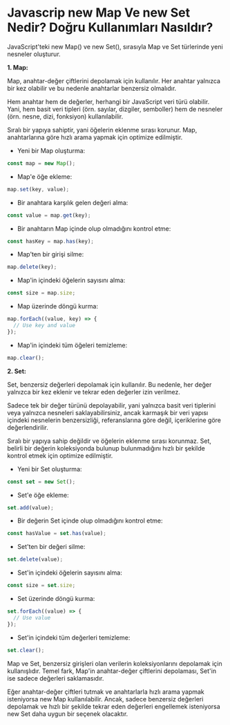 # Javascrip new Map Ve new Set Nedir? Doğru Kullanımları Nasıldır?

JavaScript'teki new Map() ve new Set(), sırasıyla Map ve Set türlerinde yeni nesneler oluşturur.

**1. Map:**

Map, anahtar-değer çiftlerini depolamak için kullanılır. Her anahtar yalnızca bir kez olabilir ve bu nedenle anahtarlar benzersiz olmalıdır.

Hem anahtar hem de değerler, herhangi bir JavaScript veri türü olabilir. Yani, hem basit veri tipleri (örn. sayılar, dizgiler, semboller) hem de nesneler (örn. nesne, dizi, fonksiyon) kullanılabilir.

Sıralı bir yapıya sahiptir, yani öğelerin eklenme sırası korunur.
Map, anahtarlarına göre hızlı arama yapmak için optimize edilmiştir.

- Yeni bir Map oluşturma:

```javascript
const map = new Map();
```

- Map'e öğe ekleme:

```javascript
map.set(key, value);
```

- Bir anahtara karşılık gelen değeri alma:

```javascript
const value = map.get(key);
```

- Bir anahtarın Map içinde olup olmadığını kontrol etme:

```javascript
const hasKey = map.has(key);
```

- Map'ten bir girişi silme:

```javascript
map.delete(key);
```

- Map'in içindeki öğelerin sayısını alma:

```javascript
const size = map.size;
```

- Map üzerinde döngü kurma:

```javascript
map.forEach((value, key) => {
  // Use key and value
});
```

- Map'in içindeki tüm öğeleri temizleme:

```javascript
map.clear();
```

**2. Set:**

Set, benzersiz değerleri depolamak için kullanılır. Bu nedenle, her değer yalnızca bir kez eklenir ve tekrar eden değerler izin verilmez.

Sadece tek bir değer türünü depolayabilir, yani yalnızca basit veri tiplerini veya yalnızca nesneleri saklayabilirsiniz, ancak karmaşık bir veri yapısı içindeki nesnelerin benzersizliği, referanslarına göre değil, içeriklerine göre değerlendirilir.

Sıralı bir yapıya sahip değildir ve öğelerin eklenme sırası korunmaz.
Set, belirli bir değerin koleksiyonda bulunup bulunmadığını hızlı bir şekilde kontrol etmek için optimize edilmiştir.

- Yeni bir Set oluşturma:

```javascript
const set = new Set();
```

- Set'e öğe ekleme:

```javascript
set.add(value);
```

- Bir değerin Set içinde olup olmadığını kontrol etme:

```javascript
const hasValue = set.has(value);
```

- Set'ten bir değeri silme:

```javascript
set.delete(value);
```

- Set'in içindeki öğelerin sayısını alma:

```javascript
const size = set.size;
```

- Set üzerinde döngü kurma:

```javascript
set.forEach((value) => {
  // Use value
});
```

- Set'in içindeki tüm değerleri temizleme:

```javascript
set.clear();
```

Map ve Set, benzersiz girişleri olan verilerin koleksiyonlarını depolamak için kullanışlıdır. Temel fark, Map'in anahtar-değer çiftlerini depolaması, Set'in ise sadece değerleri saklamasıdır.

Eğer anahtar-değer çiftleri tutmak ve anahtarlarla hızlı arama yapmak isteniyorsa new Map kullanılabilir. Ancak, sadece benzersiz değerleri depolamak ve hızlı bir şekilde tekrar eden değerleri engellemek isteniyorsa new Set daha uygun bir seçenek olacaktır.
